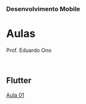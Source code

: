 ### Desenvolvimento Mobile

# Aulas

Prof. Eduardo Ono

<br>

## Flutter

[Aula 01](https://dartpad.dev/embed-flutter.html?gh_owner=eduardo-ono&gh_repo=desenvolvimento-mobile&gh_path=aulas/aula_01/lib&theme=dark&run=true&split=50)
